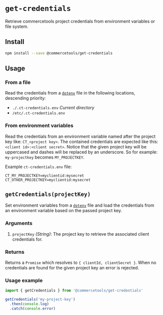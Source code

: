 # `get-credentials`
Retrieve commercetools project credentials from environment variables or file system.

## Install

```bash
npm install --save @commercetools/get-credentials
```

## Usage

### From a file

Read the credentials from a [`dotenv`](https://github.com/motdotla/dotenv) file in the following locations, descending priority:
- `./.ct-credentials.env` *Current directory*
- `/etc/.ct-credentials.env`

### From environment variables

Read the credentials from an environment variable named after the project key like: `CT_<project key>`. The contained credentials are expected like this: `<client id>:<client secret>`. Notice that the given project key will be uppercased and dashes will be replaced by an underscore. So for example: `my-projectkey` becomes `MY_PROJECTKEY`.

Example `ct-credentials.env` file:
```dosini
CT_MY_PROJECTKEY=myclientid:mysecret
CT_OTHER_PROJECTKEY=myclientid:mysecret
```

## `getCredentials(projectKey)`

Set environment variables from a [`dotenv`](https://github.com/motdotla/dotenv) file and load the credentials from an environment variable based on the passed project key.

### Arguments

1. `projectKey` *(String)*: The project key to retrieve the associated client credentials for.

### Returns

Returns a `Promise` which resolves to `{ clientId, clientSecret }`. When no credentials are found for the given project key an error is rejected.

### Usage example
```js
import { getCredentials } from '@commercetools/get-credentials'

getCredentials('my-project-key')
  .then(console.log)
  .catch(console.error)
```
